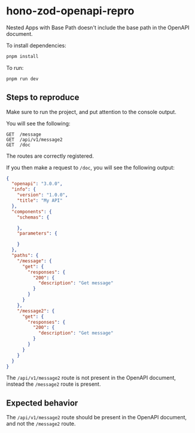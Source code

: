 # hono-zod-openapi-repro

Nested Apps with Base Path doesn't include the base path in the OpenAPI document.

To install dependencies:

```bash
pnpm install
```

To run:

```bash
pnpm run dev
```

## Steps to reproduce

Make sure to run the project, and put attention to the console output.

You will see the following:
```
GET  /message
GET  /api/v1/message2
GET  /doc
```

The routes are correctly registered.

If you then make a request to `/doc`, you will see the following output:

```json
{
  "openapi": "3.0.0",
  "info": {
    "version": "1.0.0",
    "title": "My API"
  },
  "components": {
    "schemas": {

    },
    "parameters": {

    }
  },
  "paths": {
    "/message": {
      "get": {
        "responses": {
          "200": {
            "description": "Get message"
          }
        }
      }
    },
    "/message2": {
      "get": {
        "responses": {
          "200": {
            "description": "Get message"
          }
        }
      }
    }
  }
}
```

The `/api/v1/message2` route is not present in the OpenAPI document, instead the `/message2` route is present.

## Expected behavior

The `/api/v1/message2` route should be present in the OpenAPI document, and not the `/message2` route.
